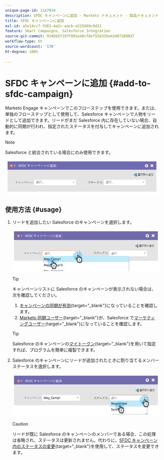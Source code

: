 ```yaml
---
unique-page-id: 1147034
description: SFDC キャンペーンに追加 - Marketo ドキュメント - 製品ドキュメント
title: SFDC キャンペーンに追加
exl-id: a5e14cc7-fd83-4a2c-aacb-e515669c9d21
feature: Smart Campaigns, Salesforce Integration
source-git-commit: 934bb5f197f801e48cf8e7554335eb2d07289037
workflow-type: ht
source-wordcount: '176'
ht-degree: 100%

---
```


# SFDC キャンペーンに追加 {#add-to-sfdc-campaign}

Marketo Engage キャンペーンでこのフローステップを使用できます。または、単独のフローステップとして使用して、Salesforce キャンペーンで人物をリードとして追加できます。リードがまだ Salesforce 内に存在していない場合、自動的に同期が行われ、指定されたステータスを付与してキャンペーンに追加されます。

>[!NOTE]
>
>Salesforce と統合されている場合にのみ使用できます。

![](assets/add-to-sfdc-campaign-1.png)

## 使用方法 {#usage}

1. リードを追加したい Salesforce のキャンペーンを選択します。

   ![](assets/add-to-sfdc-campaign-2.png)

   >[!TIP]
   >
   >キャンペーンリストに Salesforce のキャンペーンが表示されない場合は、次を確認してください。
   >
   >  1. [キャンペーンの同期が有効](/help/marketo/product-docs/crm-sync/salesforce-sync/setup/optional-steps/enable-disable-campaign-sync.md){target="_blank"}になっていることを確認します。
   >  1. [Marketo 同期ユーザー](/help/marketo/product-docs/crm-sync/salesforce-sync/setup/enterprise-unlimited-edition/step-2-of-3-create-a-salesforce-user-for-marketo-enterprise-unlimited.md){target="_blank"}が、Salesforce で[マーケティングユーザー](/help/marketo/product-docs/crm-sync/salesforce-sync/setup/optional-steps/enable-disable-campaign-sync/make-marketo-sync-user-a-marketing-user.md){target="_blank"}になっていることを確認します。

   >[!TIP]
   >
   >Salesforce のキャンペーンの[マイトークン](/help/marketo/product-docs/core-marketo-concepts/programs/tokens/managing-my-tokens.md){target="_blank"}を用いて指定すれば、プログラムを簡単に複製できます。

1. Salesforce のキャンペーンにリードが追加されたときに割り当てるメンバーステータスを選択します。

   ![](assets/add-to-sfdc-campaign-3.png)

   >[!CAUTION]
   >
   >リードが既に Salesforce のキャンペーンのメンバーである場合、この処理は省略され、ステータスは更新されません。代わりに、[SFDC キャンペーン内のステータスの変更](/help/marketo/product-docs/core-marketo-concepts/smart-campaigns/salesforce-flow-actions/change-status-in-sfdc-campaign.md){target="_blank"}を使用して、ステータスを変更できます。
